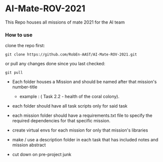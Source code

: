 # AI-Mate-ROV-2021
This Repo houses all missions of mate 2021 for the AI team

### How to use

clone the repo first:

`git clone https://github.com/RobEn-AAST/AI-Mate-ROV-2021.git`

or pull any changes done since you last checked:

`git pull`

- Each folder houses a Mission and should be named after that mission's number-title
    - example : ( Task 2.2 - health of the coral colony).

- each folder should have all task scripts only for said task

- each mission folder should have a requirements.txt file to specify the required dependencies for that specific mission.

- create virtual envs for each mission for only that mission's libraries

- make / use a description folder in each task that has included notes and mission abstract

- cut down on pre-project junk